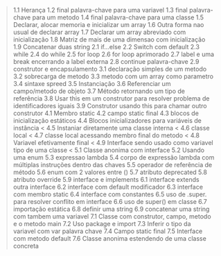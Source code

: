 > 1.1 Herança
> 1.2 final palavra-chave para uma variavel
> 1.3 final palavra-chave para um metodo
> 1.4 final palavra-chave para uma classe
> 1.5 Declarar, alocar memoria e inicializar um array
> 1.6 Outra forma nao usual de declarar array
> 1.7 Declarar um array abreviado com inicialização
> 1.8 Matriz de mais de uma dimensao com inicialização
> 1.9 Concatenar duas string
> 2.1 if...else
> 2.2 Switch com default
> 2.3 while
> 2.4 do while
> 2.5 for loop
> 2.6 for loop aprimorado
> 2.7 label e uma break encerrando a label externa
> 2.8 continue palavra-chave
> 2.9 construtor e encapsulamento
> 3.1 declaração simples de um metodo
> 3.2 sobrecarga de metodo
> 3.3 metodo com um array como parametro
> 3.4 sintaxe spreed
> 3.5 Instanciação
> 3.6 Referenciar um campo/metodo de objeto
> 3.7 Método retornando um tipo de referência
> 3.8 Usar this em um construtor para resolver problema de identificadores iguais
> 3.9 Construtor usando this para chamar outro construtor
> 4.1 Membro static
> 4.2 campo static final
> 4.3 blocos de inicialização estáticos
> 4.4 Blocos inicializadores para variáveis ​​de instância
< 4.5 Instaniar diretamente uma classe interna
< 4.6 classe local
< 4.7 classe local acessando membro final do metodo
< 4.8 Variavel efetivamente final
< 4.9 Interface sendo usado como variavel tipo de uma classe
< 5.1 Classe anonima com interface
5.2 Usando uma enum
5.3 expressao lambda
5.4 corpo de expressão lambda com múltiplas instruções dentro das chaves
5.5 operador de referência de método
5.6 enum com 2 valores entre ()
5.7 atributo deprecated
5.8 atributo override
5.9 interface e implements 
6.1 interface extends outra interface
6.2 interface com default modificador
6.3 interface com membro static
6.4 interface com constantes
6.5 uso de .super. para resolver conflito em interface
6.6 uso de super() em classe
6.7 importação estática
6.8 definir uma string
6.9 concatenar uma string com tambem uma variavel
7.1 Classe com construtor, campo, metodo e o metodo main
7.2 Uso package e import
7.3 Inferir o tipo da variavel com var palavra chave
7.4 Campo static final
7.5 Interface com metodo default
7.6 Classe anonima estendendo de uma classe concreta